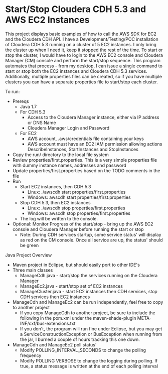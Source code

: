 # Start/Stop Cloudera CDH 5.3 and AWS EC2 Instances

This project displays basic examples of how to call the AWS SDK for EC2 and the Cloudera CDH API. I have a Development/Testing/POC installation of Cloudera CDH 5.3 running on a cluster of 5 EC2 instances.  I only bring the cluster up when I need it, keep it stopped the rest of the time.  To start or stop the cluster, I would have to login to the AWS EC2 console and Cloudera Manager (CM) console and perform the start/stop sequence.  This program automates that process - from my desktop, I can issue a single command to start or stop both the EC2 instances and Cloudera CDH 5.3 services.  Additionally, multiple properties files can be created, so if you have multiple clusters you can have a separate properties file to start/stop each cluster.

To run:
* Prereqs
	* Java 1.7
	* For CDH 5.3
		* Access to the Cloudera Manager instance, either via IP address or DNS Name
		* Cloudera Manager Login and Password 
	* For EC2
		* AWS account, .aws/credentials file containing your keys
		* AWS account must have an EC2 IAM permission allowing actions DescribeInstances, StartInstances and StopInstances 
* Copy the run/ directory to the local file system
* Review properties/first.properties.  This is a very simple properties file with dummy instance names, addresses and password
* Update properties/first.properties based on the TODO comments in the file
* Run
	* Start EC2 instances, then CDH 5.3
		* Linux: 	./awscdh start properties/first.properties
		* Windows:	awscdh start properties/first.properties	
	* Stop CDH 5.3, then EC2 instances
		* Linux: 	./awscdh stop properties/first.properties
		* Windows:	awscdh stop properties/first.properties
	* The log will be written to the console.
* Optional: Monitor Progress of the start/stop - bring up the AWS EC2 console and Cloudera Manager before running the start or stop
	* Note: During CDH services startup, some service status' will display as red on the CM console.  Once all service are up, the status' should be green
 
Java Project Overview
 * Maven project in Eclipse, but should easily port to other IDE's
 * Three main classes
 	* ManageCdh.java - start/stop the services running on the Cloudera Manager
 	* ManageEc2.java - start/stop set of EC2 instances
 	* ManageCluster.java - start EC2 instances then CDH services, stop CDH services then EC2 instances
* ManageCdh and ManageEc2 can be run independently, feel free to copy to another project 
	* If you copy ManageCdh to another project, be sure to include the following in the pom.xml under the maven-shade-plugin
		<transformer implementation="org.apache.maven.plugins.shade.resource.AppendingTransformer">
			<resource>META-INF/cxf/bus-extensions.txt</resource>
		</transformer>
	* If you don't, the program will run fine under Eclipse, but you may get a ServiceConstructionException or BusException when running from the jar, I burned a couple of hours tracking this one down.
* ManageCdh and ManageEc2 poll status'
	* Modify POLLING_INTERVAL_SECONDS to change the polling frequency
	* Modify POLLING VERBOSE to change the logging during polling.  If true, a status message is written at the end of each polling interval
 
 


